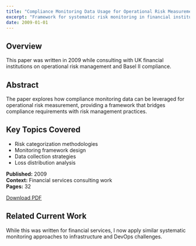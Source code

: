 ```yaml
---
title: "Compliance Monitoring Data Usage for Operational Risk Measurement"
excerpt: "Framework for systematic risk monitoring in financial institutions"
date: 2009-01-01
---
```


## Overview
This paper was written in 2009 while consulting with UK financial institutions on operational risk management and Basel II compliance.

## Abstract
The paper explores how compliance monitoring data can be leveraged for operational risk measurement, providing a framework that bridges compliance requirements with risk management practices.

## Key Topics Covered
- Risk categorization methodologies
- Monitoring framework design  
- Data collection strategies
- Loss distribution analysis

**Published:** 2009  
**Context:** Financial services consulting work  
**Pages:** 32

[Download PDF](/assets/papers/compliance-monitoring-data-for-orm.pdf)

## Related Current Work
While this was written for financial services, I now apply similar systematic monitoring approaches to infrastructure and DevOps challenges.